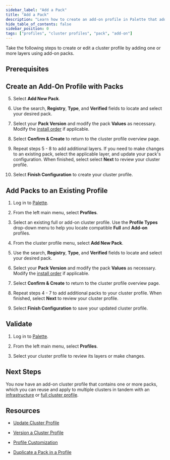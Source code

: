 ```yaml
---
sidebar_label: "Add a Pack"
title: "Add a Pack"
description: "Learn how to create an add-on profile in Palette that adds a pack layer."
hide_table_of_contents: false
sidebar_position: 0
tags: ["profiles", "cluster profiles", "pack", "add-on"]
---
```


Take the following steps to create or edit a cluster profile by adding one or more layers using add-on packs.

## Prerequisites

<PartialsComponent category="profiles" name="create-profile-prerequisites" />

## Create an Add-On Profile with Packs

<PartialsComponent category="profiles" name="create-profile-enablement" edition="Add-on" />

5. Select **Add New Pack**.

6. Use the search, **Registry**, **Type**, and **Verified** fields to locate and select your desired pack.

7. Select your **Pack Version** and modify the pack **Values** as necessary. Modify the
   [install order](./create-addon-profile.md#install-order) if applicable.

8. Select **Confirm & Create** to return to the cluster profile overview page.

9. Repeat steps 5 - 8 to add additional layers. If you need to make changes to an existing pack, select the applicable
   layer, and update your pack's configuration. When finished, select select **Next** to review your cluster profile.

10. Select **Finish Configuration** to create your cluster profile.

## Add Packs to an Existing Profile

<PartialsComponent category="profiles" name="add-on-existing-intro" edition="packs" />

1. Log in to [Palette](https://console.spectrocloud.com/).

2. From the left main menu, select **Profiles**.

3. Select an existing full or add-on cluster profile. Use the **Profile Types** drop-down menu to help you locate
   compatible **Full** and **Add-on** profiles.

4. From the cluster profile menu, select **Add New Pack**.

5. Use the search, **Registry**, **Type**, and **Verified** fields to locate and select your desired pack.

6. Select your **Pack Version** and modify the pack **Values** as necessary. Modify the
   [install order](create-addon-profile.md#install-order) if applicable.

7. Select **Confirm & Create** to return to the cluster profile overview page.

8. Repeat steps 4 - 7 to add additional packs to your cluster profile. When finished, select **Next** to review your
   cluster profile.

9. Select **Finish Configuration** to save your updated cluster profile.

## Validate

1. Log in to [Palette](https://console.spectrocloud.com).

2. From the left main menu, select **Profiles**.

3. Select your cluster profile to review its layers or make changes.

## Next Steps

You now have an add-on cluster profile that contains one or more packs, which you can reuse and apply to multiple
clusters in tandem with an [infrastructure](../create-infrastructure-profile.md) or
[full cluster profile](../create-full-profile.md).

<PartialsComponent category="profiles" name="create-profile-next-steps" />

## Resources

- [Update Cluster Profile](../../modify-cluster-profiles/update-cluster-profile.md)

- [Version a Cluster Profile](../../modify-cluster-profiles/version-cluster-profile.md)

- [Profile Customization](../../../profile-customization.md)

- [Duplicate a Pack in a Profile](../duplicate-pack-in-profile.md)
